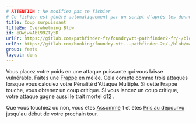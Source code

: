 ```yaml
---
# ATTENTION : Ne modifiez pas ce fichier
# Ce fichier est généré automatiquement par un script d'après les données du module Foundry VTT officiel et de sa traduction
title: Coup surpuissant
titleEn: Overwhelming Blow
id: eOwjwVAbl99ZTy5D
urlFr: https://gitlab.com/pathfinder-fr/foundryvtt-pathfinder2-fr/-/blob/master/data/feats/eOwjwVAbl99ZTy5D.htm
urlEn: https://gitlab.com/hooking/foundry-vtt---pathfinder-2e/-/blob/master/packs/data/feats.db/overwhelming-blow.json
group: feats
layout: dons
---
```

Vous placez votre poids en une attaque puissante qui vous laisse vulnérable. Faites une [Frappe](../actions/frapper.md) en mêlée. Cela compte comme trois attaques lorsque vous calculez votre Pénalité d'Attaque Multiple. Si cette Frappe touche, vous obtenez un coup critique. Si vous lancez un coup critique, votre attaque gagne aussi le trait mortel d12 .

Que vous touchiez ou non, vous êtes [Assommé](../conditions/étourdi.md) 1 et êtes [Pris au dépourvu](../conditions/pris-au-dépourvu.md) jusqu'au début de votre prochain tour.



